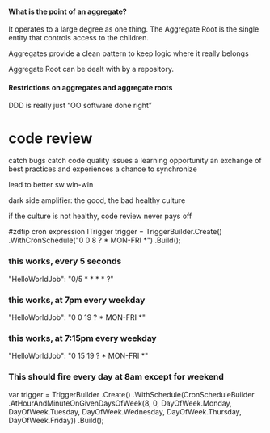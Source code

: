 #### What is the point of an aggregate?

It operates to a large degree as one thing. 
The Aggregate Root is the single entity that controls access to the children.

Aggregates provide a clean pattern to keep logic where it really belongs

Aggregate Root can be dealt with by a repository.

#### Restrictions on aggregates and aggregate roots


DDD is really just “OO software done right”


# code review
catch bugs
catch code quality issues
a learning opportunity
an exchange of best practices and experiences
a chance to synchronize

lead to better sw
win-win

dark side
amplifier: the good, the bad
  healthy culture

if the culture is not healthy, code review never pays off

#zdtip cron expression
ITrigger trigger = TriggerBuilder.Create()
       .WithCronSchedule("0 0 8 ? * MON-FRI *")
       .Build();

### this works, every 5 seconds
"HelloWorldJob": "0/5 * * * * ?"
### this works, at 7pm every weekday
"HelloWorldJob": "0 0 19 ? * MON-FRI *"
### this works, at 7:15pm every weekday
"HelloWorldJob": "0 15 19 ? * MON-FRI *"


### This should fire every day at 8am except for weekend
var trigger = TriggerBuilder
                 .Create()
                 .WithSchedule(CronScheduleBuilder
                                  .AtHourAndMinuteOnGivenDaysOfWeek(8,
                                                                    0,
                                                                    DayOfWeek.Monday,
                                                                    DayOfWeek.Tuesday,
                                                                    DayOfWeek.Wednesday,
                                                                    DayOfWeek.Thursday,
                                                                    DayOfWeek.Friday))
                 .Build();
